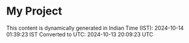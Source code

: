 # My Project

This content is dynamically generated in Indian Time (IST): 2024-10-14 01:39:23 IST
Converted to UTC: 2024-10-13 20:09:23 UTC
